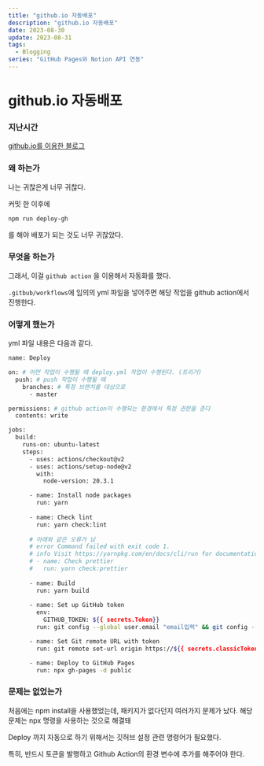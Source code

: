 ```yaml
---
title: "github.io 자동배포"
description: "github.io 자동배포"
date: 2023-08-30
update: 2023-08-31
tags:
  - Blogging
series: "GitHub Pages와 Notion API 연동"
---
```

# github.io 자동배포

### 지난시간

[github.io를 이용한 블로그](https://sharknia.vercel.app/github.io를-이용한-블로그)

### 왜 하는가

나는 귀찮은게 너무 귀찮다. 

커밋 한 이후에 

```bash
npm run deploy-gh
```

를 해야 배포가 되는 것도 너무 귀찮았다. 

### 무엇을 하는가

그래서, 이걸 `github action` 을 이용해서 자동화를 했다. 

`.gitbub/workflows`에 임의의 yml 파일을 넣어주면 해당 작업을 github action에서 진행한다. 

### 어떻게 했는가

yml 파일 내용은 다음과 같다. 

```bash
name: Deploy

on: # 어떤 작업이 수행될 때 deploy.yml 작업이 수행된다. (트리거)
  push: # push 작업이 수행될 때
    branches: # 특정 브랜치를 대상으로
      - master

permissions: # github action이 수행되는 환경에서 특정 권한을 준다
  contents: write

jobs:
  build:
    runs-on: ubuntu-latest
    steps:
      - uses: actions/checkout@v2
      - uses: actions/setup-node@v2
        with:
          node-version: 20.3.1

      - name: Install node packages
        run: yarn
        
      - name: Check lint
        run: yarn check:lint
        
      # 아래와 같은 오류가 남
      # error Command failed with exit code 1.
      # info Visit https://yarnpkg.com/en/docs/cli/run for documentation about this command.
      # - name: Check prettier
      #   run: yarn check:prettier
      
      - name: Build
        run: yarn build
        
      - name: Set up GitHub token
        env:
          GITHUB_TOKEN: ${{ secrets.Token}}
        run: git config --global user.email "email입력" && git config --global user.name "name입력"

      - name: Set Git remote URL with token
        run: git remote set-url origin https://${{ secrets.classicToken }}@github.com/Sharknia/Sharknia.github.io

      - name: Deploy to GitHub Pages
        run: npx gh-pages -d public
```

### 문제는 없었는가

처음에는 npm install을 사용했었는데, 패키지가 없다던지 여러가지 문제가 났다. 해당 문제는 npx 명령을 사용하는 것으로 해결돼

Deploy 까지 자동으로 하기 위해서는 깃허브 설정 관련 명령어가 필요했다. 

특히, 반드시 토큰을 발행하고 Github Action의 환경 변수에 추가를 해주어야 한다.